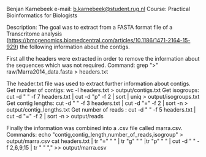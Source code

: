 Benjan Karnebeek
e-mail: b.karnebeek@student.rug.nl
Course: Practical Bioinformatics for Biologists

Description:
The goal was to extract from a FASTA format file of a Transcritome analysis (https://bmcgenomics.biomedcentral.com/articles/10.1186/1471-2164-15-929) the following information about the contigs.

First all the headers were extracted in order to remove the information about the sequences which was not required.
Command: grep ">" raw/Marra2014_data.fasta > headers.txt

The header.txt file was used to extract further information about contigs.
Get number of contigs: wc -l headers.txt > output/contigs.txt
Get isogroups: cut -d " " -f 7 headers.txt | cut -d "p" -f 2 | sort | uniq > output/isogroups.txt
Get contig lengths: cut -d " " -f 3  headers.txt | cut -d "=" -f 2 | sort -n > output/contig_lengths.txt
Get number of reads : cut -d " " -f 5  headers.txt | cut -d "=" -f 2 | sort -n > output/reads

Finally the information was combined into a .csv file called marra.csv.
Commands: 
echo "contig,contig_length,number_of_reads,isogroup" > output/marra.csv
cat headers.txt | tr "=" " " | tr "g" " " |tr "p" " " | cut -d " " -f 2,6,9,15 | tr " " "," >> output/marra.csv

